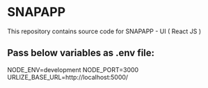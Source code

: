 # SNAPAPP

This repository contains source code for SNAPAPP - UI ( React JS )

## Pass below variables as .env file:

NODE_ENV=development
NODE_PORT=3000
URLIZE_BASE_URL=http://localhost:5000/

